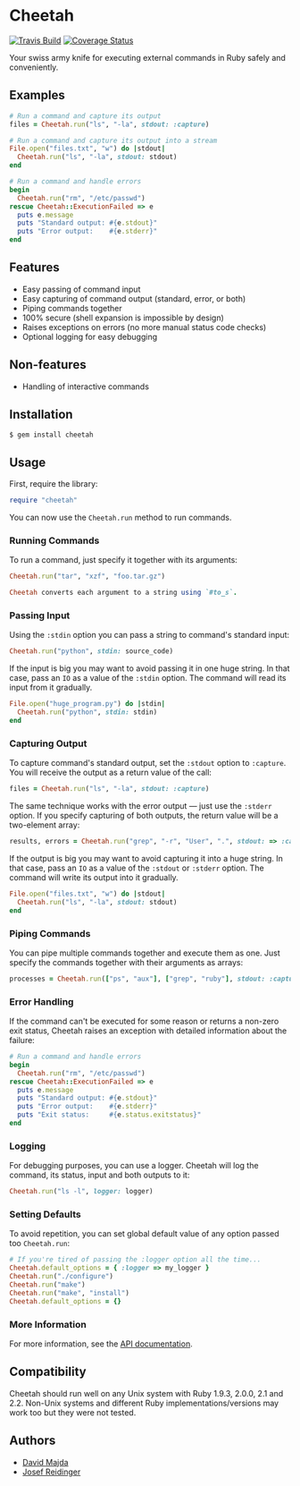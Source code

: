 Cheetah
=======
[![Travis Build](https://travis-ci.org/openSUSE/cheetah.svg?branch=master)](https://travis-ci.org/openSUSE/cheetah)
[![Coverage Status](https://img.shields.io/coveralls/openSUSE/cheetah.svg)](https://coveralls.io/r/openSUSE/cheetah?branch=master)


Your swiss army knife for executing external commands in Ruby safely and
conveniently.

Examples
--------

```ruby
# Run a command and capture its output
files = Cheetah.run("ls", "-la", stdout: :capture)

# Run a command and capture its output into a stream
File.open("files.txt", "w") do |stdout|
  Cheetah.run("ls", "-la", stdout: stdout)
end

# Run a command and handle errors
begin
  Cheetah.run("rm", "/etc/passwd")
rescue Cheetah::ExecutionFailed => e
  puts e.message
  puts "Standard output: #{e.stdout}"
  puts "Error output:    #{e.stderr}"
end
```

Features
--------

  * Easy passing of command input
  * Easy capturing of command output (standard, error, or both)
  * Piping commands together
  * 100% secure (shell expansion is impossible by design)
  * Raises exceptions on errors (no more manual status code checks)
  * Optional logging for easy debugging

Non-features
------------

  * Handling of interactive commands

Installation
------------

    $ gem install cheetah

Usage
-----

First, require the library:

```ruby
require "cheetah"
```

You can now use the `Cheetah.run` method to run commands.

### Running Commands

To run a command, just specify it together with its arguments:

```ruby
Cheetah.run("tar", "xzf", "foo.tar.gz")

Cheetah converts each argument to a string using `#to_s`.

```
### Passing Input

Using the `:stdin` option you can pass a string to command's standard input:

```ruby
Cheetah.run("python", stdin: source_code)
```

If the input is big you may want to avoid passing it in one huge string. In that
case, pass an `IO` as a value of the `:stdin` option. The command will read its
input from it gradually.

```ruby
File.open("huge_program.py") do |stdin|
  Cheetah.run("python", stdin: stdin)
end
```

### Capturing Output

To capture command's standard output, set the `:stdout` option to `:capture`.
You will receive the output as a return value of the call:

```ruby
files = Cheetah.run("ls", "-la", stdout: :capture)
```

The same technique works with the error output — just use the `:stderr` option.
If you specify capturing of both outputs, the return value will be a two-element
array:

```ruby
results, errors = Cheetah.run("grep", "-r", "User", ".", stdout: => :capture, stderr: => :capture)
```

If the output is big you may want to avoid capturing it into a huge string. In
that case, pass an `IO` as a value of the `:stdout` or `:stderr` option. The
command will write its output into it gradually.

```ruby
File.open("files.txt", "w") do |stdout|
  Cheetah.run("ls", "-la", stdout: stdout)
end
```

### Piping Commands

You can pipe multiple commands together and execute them as one. Just specify
the commands together with their arguments as arrays:

```ruby
processes = Cheetah.run(["ps", "aux"], ["grep", "ruby"], stdout: :capture)
```

### Error Handling

If the command can't be executed for some reason or returns a non-zero exit
status, Cheetah raises an exception with detailed information about the failure:

```ruby
# Run a command and handle errors
begin
  Cheetah.run("rm", "/etc/passwd")
rescue Cheetah::ExecutionFailed => e
  puts e.message
  puts "Standard output: #{e.stdout}"
  puts "Error output:    #{e.stderr}"
  puts "Exit status:     #{e.status.exitstatus}"
end
```
### Logging

For debugging purposes, you can use a logger. Cheetah will log the command, its
status, input and both outputs to it:

```ruby
Cheetah.run("ls -l", logger: logger)
```

### Setting Defaults

To avoid repetition, you can set global default value of any option passed too
`Cheetah.run`:

```ruby
# If you're tired of passing the :logger option all the time...
Cheetah.default_options = { :logger => my_logger }
Cheetah.run("./configure")
Cheetah.run("make")
Cheetah.run("make", "install")
Cheetah.default_options = {}
```

### More Information

For more information, see the
[API documentation](http://rubydoc.info/github/openSUSE/cheetah/frames).

Compatibility
-------------

Cheetah should run well on any Unix system with Ruby 1.9.3, 2.0.0, 2.1 and 2.2. Non-Unix
systems and different Ruby implementations/versions may work too but they were
not tested.

Authors
-------

  * [David Majda](http://github.com/dmajda)
  * [Josef Reidinger](http://github.com/jreidinger)
